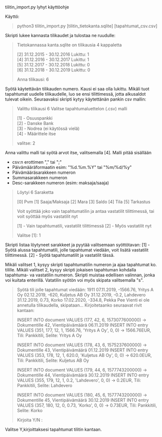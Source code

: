 tilitin_import.py lyhyt käyttöohje

Käyttö:
>python3 tilitin_import.py [tilitin_tietokanta.sqlite] [tapahtumat_csv.csv]

Skripti lukee kannasta tilikaudet ja tulostaa ne ruudulle:


>Tietokannassa kanta.sqlite on tilikausia 4 kappaletta
>
>[2] 31.12.2015 - 30.12.2016 Lukittu: 1\
>[4] 31.12.2016 - 30.12.2017 Lukittu: 1\
>[5] 31.12.2017 - 30.12.2018 Lukittu: 0\
>[6] 31.12.2018 - 30.12.2019 Lukittu: 0
>
>Anna tilikausi: 6


Syötä käytettävän tilikauden numero. Kausi ei saa olla lukittu. Mikäli tuot tapahtumat uudelle tilikaudelle,
luo se ensi tilittimessä, jotta alkusaldot tulevat oikein.
Seuraavaksi skripti kytyy käytettänän pankin csv mallin:

>Valittu tilikausi 6
>Valitse tapahtumaluettelon (.csv) malli
>
>[1] - Osuuspankki\
>[2] - Danske Bank\
>[3] - Nodrea (ei käytössä vielä)\
>[4] - Määrittele itse
>
>valitse: 2

Anna valittu malli tai syötä arvot itse, valitsemalla [4]. Malli pitää sisällään
- csv:n erottimen "," tai ";"
- Päivämääräformaatin esim: "%d.%m.%Y" tai "%m/%d/%y"
- Päivämääräsarakkeen numeron
- Summasarakkeen numeron
- Desc-sarakkeen numeron (esim: maksaja/saaja)

>Löytyi 6 Saraketta
>
>[0]  Pvm
>[1]  Saaja/Maksaja
>[2]  Mara
>[3]  Saldo
>[4]  Tila
>[5]  Tarkastus
>
>Voit syöttää joko vain tapahtumatilin ja antaa vastatilit tilittimessä,
>tai voit syöttää myös vastatilit nyt
>
>[1] - Vain tapahtumatili, vastatilit tilittimessä
>[2] - Myös vastatilit nyt
>
>Valitse [1]: 1

Skripti listaa löytyneet sarakkeet ja pyytää valitsemaan syöttötavan:
[1] - Syötä alussa tapahtumatili, jolle tapahtumat viedään, voit lisätä vastatilit tilittimessä.
[2] - Syötä tapahtumatilit ja vastatilit tässä.

Mikäli valitset 1, kysyy skripti tapahtumatilin numeron ja ajaa tapahtumat ko. tilille. 
Mikäli valitset 2, kysyy skripti jokaisen tapahtuman kohdalla tapahtuma- va vastatilin numeron. 
Skripti muistaa edellisen valinnan, jonka voi kuitata enterillä. Vatatilin syötön voi myös skipata valitsemalla "s".
  
>Syötä tili jolle tapahtumat viedään: 1911
>07.11.2019, -1566.76, Yritys A Oy 
>02.12.2019, -620, Kuljetus AB Oy 
>31.12.2019, -0.2, Lahdevero 
>31.12.2019, 0.73, Korko 
>17.02.2020, -334.8, Pekka Pee 
>Vienti ei ole annetulla tilikaudella, skipataan...
>Kirjoitetaanko seuraavat rivit kantaan:
>
>INSERT INTO document VALUES (177, 42, 6, 1573077600000) -> Dokumentille 42, Vientipäivämäärä 06.11.2019
> INSERT INTO entry VALUES (351, 177, 12, 1, 1566.76, 'Yritys A Oy', 0, 0) -> 1566.76EUR, Tili: Pankkitili, Selite: Yritys A Oy
>
>INSERT INTO document VALUES (178, 43, 6, 1575237600000) -> Dokumentille 43, Vientipäivämäärä 01.12.2019
> INSERT INTO entry VALUES (353, 178, 12, 1, 620.0, 'Kuljetus AB Oy', 0, 0) -> 620.0EUR, Tili: Pankkitili, Selite: Kuljetus AB Oy
>
>INSERT INTO document VALUES (179, 44, 6, 1577743200000) -> Dokumentille 44, Vientipäivämäärä 30.12.2019
> INSERT INTO entry VALUES (355, 179, 12, 1, 0.2, 'Lahdevero', 0, 0) -> 0.2EUR, Tili: Pankkitili, Selite: Lahdevero
>
>INSERT INTO document VALUES (180, 45, 6, 1577743200000) -> Dokumentille 45, Vientipäivämäärä 30.12.2019
> INSERT INTO entry VALUES (357, 180, 12, 0, 0.73, 'Korko', 0, 0) -> 0.73EUR, Tili: Pankkitili, Selite: Korko
>
>Kirjoita Y/N : 

Valitse Y,kirjoittaksesi tapahtumat tilitin kantaan.


